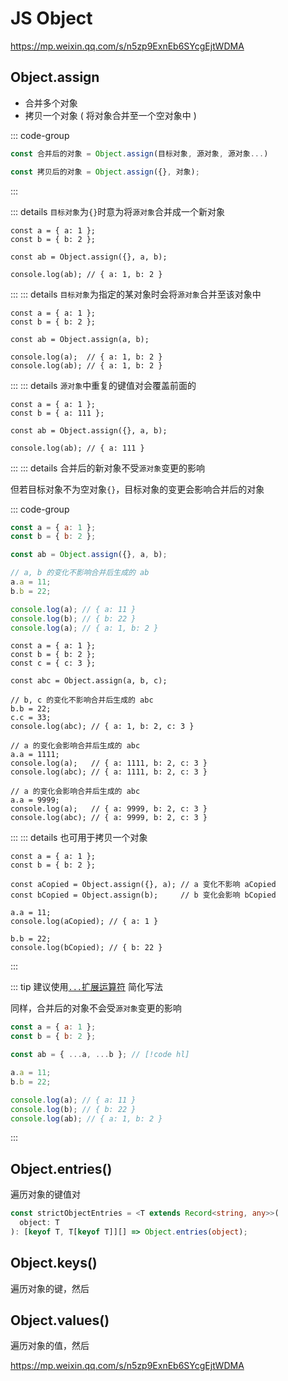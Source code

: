 # JS Object

https://mp.weixin.qq.com/s/n5zp9ExnEb6SYcgEjtWDMA

## Object.assign

- 合并多个对象
- 拷贝一个对象 ( 将对象合并至一个空对象中 )

::: code-group

```js [合并]
const 合并后的对象 = Object.assign(目标对象, 源对象, 源对象...)
```

```js [拷贝]
const 拷贝后的对象 = Object.assign({}, 对象);
```

:::

::: details `目标对象`为`{}`时意为将`源对象`合并成一个新对象

```js{0}
const a = { a: 1 };
const b = { b: 2 };

const ab = Object.assign({}, a, b);

console.log(ab); // { a: 1, b: 2 }
```

:::
::: details `目标对象`为指定的某对象时会将`源对象`合并至该对象中

```js{0}
const a = { a: 1 };
const b = { b: 2 };

const ab = Object.assign(a, b);

console.log(a);  // { a: 1, b: 2 }
console.log(ab); // { a: 1, b: 2 }
```

:::
::: details `源对象`中重复的键值对会覆盖前面的

```js{0}
const a = { a: 1 };
const b = { a: 111 };

const ab = Object.assign({}, a, b);

console.log(ab); // { a: 111 }
```

:::
::: details 合并后的新对象不受`源对象`变更的影响

但若目标对象不为空对象`{}`，目标对象的变更会影响合并后的对象

::: code-group

```js [目标对象为 { }]
const a = { a: 1 };
const b = { b: 2 };

const ab = Object.assign({}, a, b);

// a, b 的变化不影响合并后生成的 ab
a.a = 11;
b.b = 22;

console.log(a); // { a: 11 }
console.log(b); // { b: 22 }
console.log(a); // { a: 1, b: 2 }
```

```js{0} [目标对象不为 { }]
const a = { a: 1 };
const b = { b: 2 };
const c = { c: 3 };

const abc = Object.assign(a, b, c);

// b, c 的变化不影响合并后生成的 abc
b.b = 22;
c.c = 33;
console.log(abc); // { a: 1, b: 2, c: 3 }

// a 的变化会影响合并后生成的 abc
a.a = 1111;
console.log(a);   // { a: 1111, b: 2, c: 3 }
console.log(abc); // { a: 1111, b: 2, c: 3 }

// a 的变化会影响合并后生成的 abc
a.a = 9999;
console.log(a);   // { a: 9999, b: 2, c: 3 }
console.log(abc); // { a: 9999, b: 2, c: 3 }
```

:::
::: details 也可用于拷贝一个对象

```js{0}
const a = { a: 1 };
const b = { b: 2 };

const aCopied = Object.assign({}, a); // a 变化不影响 aCopied
const bCopied = Object.assign(b);     // b 变化会影响 bCopied

a.a = 11;
console.log(aCopied); // { a: 1 }

b.b = 22;
console.log(bCopied); // { b: 22 }

```

:::

::: tip
建议使用[`...`扩展运算符](../ecma-script/operators.md#展开) 简化写法

同样，合并后的对象不会受`源对象`变更的影响

```js
const a = { a: 1 };
const b = { b: 2 };

const ab = { ...a, ...b }; // [!code hl]

a.a = 11;
b.b = 22;

console.log(a); // { a: 11 }
console.log(b); // { b: 22 }
console.log(ab); // { a: 1, b: 2 }
```

:::

## Object.entries()

遍历对象的键值对

```ts
const strictObjectEntries = <T extends Record<string, any>>(
  object: T
): [keyof T, T[keyof T]][] => Object.entries(object);
```

## Object.keys()

遍历对象的键，然后

## Object.values()

遍历对象的值，然后

https://mp.weixin.qq.com/s/n5zp9ExnEb6SYcgEjtWDMA
